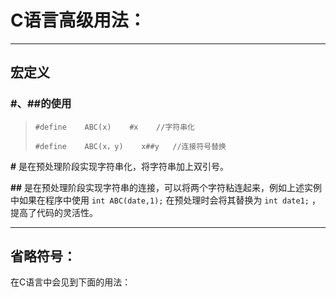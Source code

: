 # **C语言高级用法：** #


----------


## 宏定义 ##

### #、##的使用 ###

> `#define    ABC(x)    #x    //字符串化`
> 
> `#define    ABC(x，y)    x##y   //连接符号替换`

**#** 是在预处理阶段实现字符串化，将字符串加上双引号。

**##** 是在预处理阶段实现字符串的连接，可以将两个字符粘连起来，例如上述实例中如果在程序中使用 `int ABC(date,1);` 在预处理时会将其替换为 `int date1;` ，提高了代码的灵活性。


----------


## 省略符号： ##

在C语言中会见到下面的用法：

